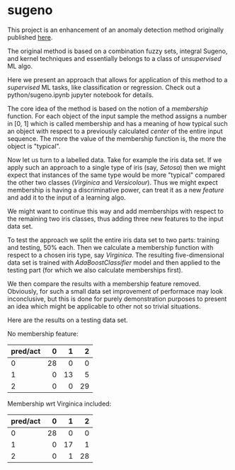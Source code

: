 # sugeno
This project is an enhancement of an anomaly detection method originally published [here](https://scholar.google.com/scholar?oi=bibs&cluster=2172194093366122252&btnI=1&hl=en).

The original method is based on a combination fuzzy sets, integral Sugeno, and kernel techniques and essentially belongs to a class of _unsupervised_ ML algo.

Here we present an approach that allows for application of this method to a _supervised_ ML tasks, like classification or regression. Check out a python/sugeno.ipynb jupyter notebook for details.

The core idea of the method is based on the notion of a _membership_ function. For each object of the input sample the method assigns a number in \[0, 1\] which is called membership and has a meaning of how typical such an object with respect to a previously calculated _center_ of the entire input sequence. The more the value of the membership function is, the more the object is "typical".

Now let us turn to a labelled data. Take for example the iris data set. If we apply such an approach to a single type of iris (say, _Setosa_) then we might expect that instances of the same type would be more "typical" compared the other two classes (_Virginica_ and _Versicolour_). Thus we might expect membership is having a discriminative power, can treat it as a new _feature_ and add it to the input of a learning algo.

We might want to continue this way and add memberships with respect to the remaining two iris classes, thus adding three new features to the input data set.

To test the approach we split the entire iris data set to two parts: training and testing, 50% each. Then we calculate a membership function with respect to a chosen iris type, say _Virginica_. The resulting five-dimensional data set is trained with _AdaBoostClassifier_ model and then applied to the testing part (for which we also calculate memberships first). 

We then compare the results with a membership feature removed. Obviously, for such a small data set improvement of performace may look inconclusive, but this is done for purely demonstration purposes to present an idea which might be applicable to other not so trivial situations.


Here are the results on a testing data set.

No membership feature:


|pred/act|0	   |1	   |2    |
|:-------|----:|----:|----:|
|0	     |28	 |0	   |0    |
|1	     |0	   |  13 |5    |
|2	     |  0	 |  0	 |  29 | 


Membership wrt Virginica included:


|pred/act|0	   |1	   |2    |
|:-------|----:|----:|----:|
|0	     |  28 |0	   |0    |
|1	     |  0	 |  17 |1    |
|2	     |  0	 |  1	 |  28 | 

